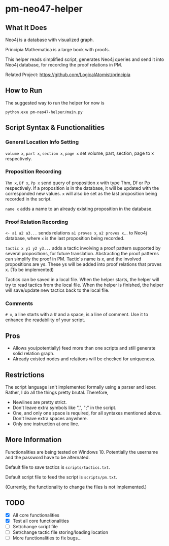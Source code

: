 # pm-neo47-helper
## What It Does

Neo4j is a database with visualized graph.

Principia Mathematica is a large book with proofs.

This helper reads simplified script, generates Neo4j queries and send it into Neo4j database, for recording the proof relations in PM.

Related Project: https://github.com/LogicalAtomist/principia

## How to Run

The suggested way to run the helper for now is

```python.exe pm-neo47-helper/main.py```

## Script Syntax & Functionalities

### General Location Info Setting

`volume x`, `part x`, `section x`, `page x` set volume, part, section, page to x respectively. 

### Proposition Recording

`Thm x`, `Df x`, `Pp x` send query of proposition x with type Thm, Df or Pp respectively. If a proposition is in the database, it will be updated with the corresponded new values. `x` will also be set as the last proposition being recorded in the script.

`name x` adds a name to an already existing proposition in the database.

### Proof Relation Recording

`<- a1 a2 a3...` sends relations `a1 proves x`, `a2 proves x`... to Neo4j database, where `x` is the last proposition being recorded. 

`tactic x y1 y2 y3...` adds a tactic involving a proof pattern supported by several propositions, for future translation. Abstracting the proof patterns can simplify the proof in PM. Tactic's name is x, and the involved propositions are ys. These ys will be added into proof relations that proves x. (To be implemented)

Tactics can be saved in a local file. When the helper starts, the helper will try to read tactics from the local file. When the helper is finished, the helper will save/update new tactics back to the local file.

### Comments

`# x`, a line starts with a # and a space, is a line of comment. Use it to enhance the readability of your script.

## Pros
- Allows you(potentially) feed more than one scripts and still generate solid relation graph.
- Already existed nodes and relations will be checked for uniqueness.

## Restrictions

The script language isn't implemented formally using a parser and lexer. Rather, I do all the things pretty brutal. Therefore,

- Newlines are pretty strict. 
- Don't leave extra symbols like ",", ";" in the script. 
- One, and only one space is required, for all syntaxes mentioned above. Don't leave extra spaces anywhere.
- Only one instruction at one line.

## More Information

Functionalities are being tested on Windows 10. Potentially the username and the password have to be alternated.

Default file to save tactics is `scripts/tactics.txt`.

Default script file to feed the script is `scripts/pm.txt`.

(Currently, the functionality to change the files is not implemented.)



## TODO

- [x] All core functionalities
- [x] Test all core functionalities  
- [ ] Set/change script file
- [ ] Set/change tactic file storing/loading location
- [ ] More functionalities to fix bugs...
